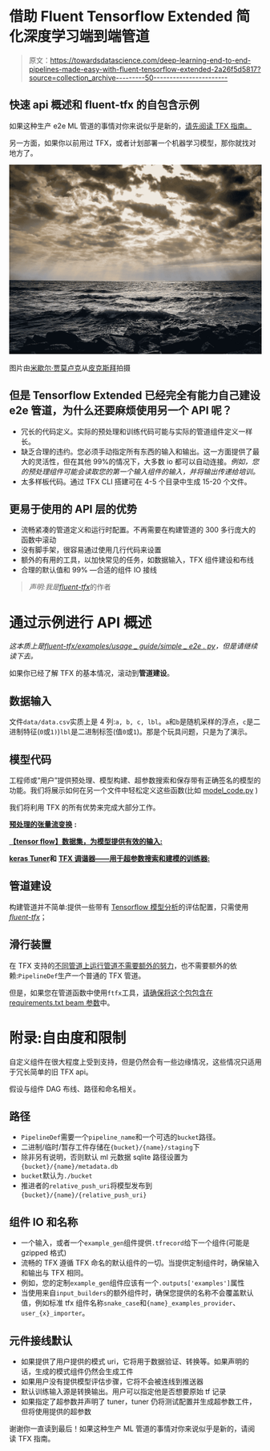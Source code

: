 # 借助 Fluent Tensorflow Extended 简化深度学习端到端管道

> 原文：<https://towardsdatascience.com/deep-learning-end-to-end-pipelines-made-easy-with-fluent-tensorflow-extended-2a26f5d5817?source=collection_archive---------50----------------------->

## 快速 api 概述和 fluent-tfx 的自包含示例

如果这种生产 e2e ML 管道的事情对你来说似乎是新的，[请先阅读 TFX 指南。](https://www.tensorflow.org/tfx)

另一方面，如果你以前用过 TFX，或者计划部署一个机器学习模型，那你就找对地方了。

![](img/ad4e01efe48322451815778a3d30fbe0.png)

图片由[米歇尔·贾莫卢克](https://pixabay.com/users/jarmoluk-143740/?utm_source=link-attribution&utm_medium=referral&utm_campaign=image&utm_content=264778)从[皮克斯拜](https://pixabay.com/?utm_source=link-attribution&utm_medium=referral&utm_campaign=image&utm_content=264778)拍摄

## 但是 Tensorflow Extended 已经完全有能力自己建设 e2e 管道，为什么还要麻烦使用另一个 API 呢？

*   冗长的代码定义。实际的预处理和训练代码可能与实际的管道组件定义一样长。
*   缺乏合理的违约。您必须手动指定所有东西的输入和输出。这一方面提供了最大的灵活性，但在其他 99%的情况下，大多数 io 都可以自动连接。*例如，您的预处理组件可能会读取您的第一个输入组件的输入，并将输出传递给培训。*
*   太多样板代码。通过 TFX CLI 搭建可在 4-5 个目录中生成 15-20 个文件。

## 更易于使用的 API 层的优势

*   流畅紧凑的管道定义和运行时配置。不再需要在构建管道的 300 多行庞大的函数中滚动
*   没有脚手架，很容易通过使用几行代码来设置
*   额外的有用的工具，以加快常见的任务，如数据输入，TFX 组件建设和布线
*   合理的默认值和 99% —合适的组件 IO 接线

> *声明:我是*[*fluent-tfx*](https://github.com/ntakouris/fluent-tfx)的作者

# 通过示例进行 API 概述

*这本质上是*[*fluent-tfx/examples/usage _ guide/simple _ e2e . py*](https://github.com/ntakouris/fluent-tfx/blob/master/examples/usage_guide/simple_e2e.py)*，但是请继续读下去。*

如果你已经了解 TFX 的基本情况，滚动到**管道建设**。

## 数据输入

文件`data/data.csv`实质上是 4 列:`a, b, c, lbl`。`a`和`b`是随机采样的浮点，`c`是二进制特征(`0`或`1)`)`lbl`是二进制标签(值`0`或`1`)。那是个玩具问题，只是为了演示。

## 模型代码

工程师或“用户”提供预处理、模型构建、超参数搜索和保存带有正确签名的模型的功能。我们将展示如何在另一个文件中轻松定义这些函数(比如 [model_code.py](https://github.com/ntakouris/fluent-tfx/blob/master/examples/usage_guide/model_code.py) )

我们将利用 TFX 的所有优势来完成大部分工作。

[**预处理的张量流变换**](https://www.tensorflow.org/tfx/transform/get_started) **:**

[**【tensor flow】数据集，为模型提供有效的输入:**](https://www.tensorflow.org/guide/data)

[**keras Tuner**](https://keras-team.github.io/keras-tuner/)**和** [**TFX 调谐器——用于超参数搜索和建模的训练器:**](https://www.tensorflow.org/tfx/guide/tuner)

## 管道建设

构建管道并不简单:提供一些带有 [Tensorflow 模型分析](https://www.tensorflow.org/tfx/tutorials/model_analysis/tfma_basic)的评估配置，只需使用[*fluent-tfx*](https://github.com/ntakouris/fluent-tfx/blob/master/examples/usage_guide/simple_e2e.py)；

## 滑行装置

在 TFX 支持的[不同管道上运行管道不需要额外的努力](https://beam.apache.org/documentation/runners/capability-matrix/)，也不需要额外的依赖:`PipelineDef`生产一个普通的 TFX 管道。

但是，如果您在管道函数中使用`ftfx`工具，[请确保将这个包包含在 requirements.txt beam 参数](https://beam.apache.org/documentation/sdks/python-pipeline-dependencies/)中。

# 附录:自由度和限制

自定义组件在很大程度上受到支持，但是仍然会有一些边缘情况，这些情况只适用于冗长简单的旧 TFX api。

假设与组件 DAG 布线、路径和命名相关。

## **路径**

*   `PipelineDef`需要一个`pipeline_name`和一个可选的`bucket`路径。
*   二进制/临时/暂存工件存储在`{bucket}/{name}/staging`下
*   除非另有说明，否则默认 ml 元数据 sqlite 路径设置为`{bucket}/{name}/metadata.db`
*   `bucket`默认为`./bucket`
*   推进者的`relative_push_uri`将模型发布到`{bucket}/{name}/{relative_push_uri}`

## **组件 IO 和名称**

*   一个输入，或者一个`example_gen`组件提供`.tfrecord`给下一个组件(可能是 gzipped 格式)
*   流畅的 TFX 遵循 TFX 命名的默认组件的一切。当提供定制组件时，确保输入和输出与 TFX 相同。
*   例如，您的定制`example_gen`组件应该有一个`.outputs['examples']`属性
*   当使用来自`input_builders`的额外组件时，确保您提供的名称不会覆盖默认值，例如标准 tfx 组件名称`snake_case`和`{name}_examples_provider`、`user_{x}_importer`。

## **元件接线默认**

*   如果提供了用户提供的模式 uri，它将用于数据验证、转换等。如果声明的话，生成的模式组件仍然会生成工件
*   如果用户没有提供模型评估步骤，它将不会被连线到推送器
*   默认训练输入源是转换输出。用户可以指定他是否想要原始 tf 记录
*   如果指定了超参数并声明了 tuner，tuner 仍将测试配置并生成超参数工件，但将使用提供的超参数

谢谢你一直读到最后！如果这种生产 ML 管道的事情对你来说似乎是新的，请阅读 TFX 指南。